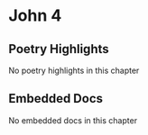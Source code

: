 # John 4

## Poetry Highlights

No poetry highlights in this chapter

## Embedded Docs

No embedded docs in this chapter

